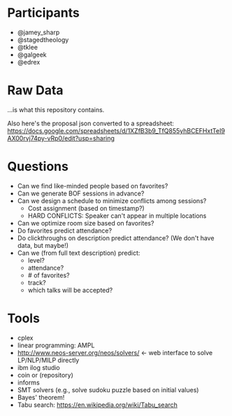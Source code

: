 # Participants

- @jamey\_sharp
- @stagedtheology
- @tklee
- @galgeek
- @edrex

# Raw Data

...is what this repository contains.

Also here's the proposal json converted to a spreadsheet:
<https://docs.google.com/spreadsheets/d/1XZfB3b9_TfQ855yhBCEFHxtTeI9AX00rvj74py-vRp0/edit?usp=sharing>

# Questions

- Can we find like-minded people based on favorites?
- Can we generate BOF sessions in advance?
- Can we design a schedule to minimize conflicts among sessions?
  - Cost assignment (based on timestamp?)
  - HARD CONFLICTS: Speaker can't appear in multiple locations
- Can we optimize room size based on favorites?
- Do favorites predict attendance?
- Do clickthroughs on description predict attendance? (We don't have data, but maybe!)
- Can we (from full text description) predict:
  - level?
  - attendance?
  - \# of favorites?
  - track?
  - which talks will be accepted?

# Tools

- cplex
- linear programming: AMPL
- <http://www.neos-server.org/neos/solvers/> \<- web interface to solve LP/NLP/MILP directly
- ibm ilog studio
- coin or (repository)
- informs
- SMT solvers (e.g., solve sudoku puzzle based on initial values)
- Bayes' theorem!
- Tabu search: <https://en.wikipedia.org/wiki/Tabu_search>
